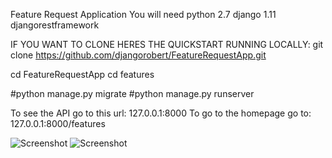 Feature Request Application
You will need python 2.7 
django 1.11
djangorestframework

IF YOU WANT TO CLONE HERES THE QUICKSTART
RUNNING LOCALLY: git clone https://github.com/djangorobert/FeatureRequestApp.git

cd FeatureRequestApp
cd features


#python manage.py migrate 
#python manage.py runserver

To see the API go to this url: 127.0.0.1:8000
To go to the homepage go to: 127.0.0.1:8000/features



![Screenshot](featurerequestsnap.JPG)
![Screenshot](featurerequestsnap2.JPG)


